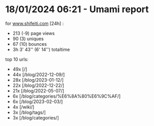 # 18/01/2024 06:21 - Umami report
for www.shifeiti.com [24h] :

 - 213 (-9) page views
 - 90 (3) uniques
 - 67 (10) bounces
 - 3h 3' 43'' (6' 14'') totaltime


top 10 urls:
 - 49x [/]
 - 44x [/blog/2022-12-09/]
 - 28x [/blog/2023-01-12/]
 - 22x [/blog/2022-12-22/]
 - 21x [/blog/2022-05-07/]
 - 6x [/blog/categories/%E6%8A%80%E6%9C%AF/]
 - 6x [/blog/2023-02-03/]
 - 4x [/wiki/]
 - 3x [/blog/tags/]
 - 3x [/blog/categories/]


